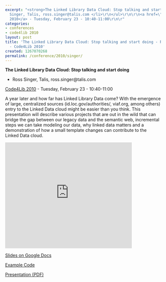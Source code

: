 ```yaml
---
excerpt: "<strong>The Linked Library Data Cloud: Stop talking and start doing</strong>\r\n\r\n<ul>\r\n<li>Ross
  Singer, Talis, ross.singer@talis.com </li>\r\n</ul>\r\n\r\n<a href=\"/conference/2010/schedule\">Code4Lib
  2010</a> - Tuesday, February 23 - 10:40-11:00\r\n\r"
categories:
- conferences
- code4lib 2010
layout: post
title: 'The Linked Library Data Cloud: Stop talking and start doing - Ross Singer
  - Code4Lib 2010'
created: 1267070268
permalink: /conference/2010/singer/
---
```

<strong>The Linked Library Data Cloud: Stop talking and start doing</strong>

<ul>
<li>Ross Singer, Talis, ross.singer@talis.com </li>
</ul>

<a href="/conference/2010/schedule">Code4Lib 2010</a> - Tuesday, February 23 - 10:40-11:00

A year later and how far has Linked Library Data come? With the emergence of large, centralized sources (id.loc.gov/authorities/, viaf.org, among others) entry to the Linked Data cloud might be easier than you think. This presentation will describe various projects that are out in the wild that can bridge the gap between our legacy data and the semantic web, incremental steps we can take modeling our data, why linked data matters and a demonstration of how a small template changes can contribute to the Linked Data cloud.

<iframe src="http://docs.google.com/present/embed?id=dcw9djh7_172czxzkhds" frameborder="0" width="410" height="342"></iframe>

<a href="http://docs.google.com/present/view?id=dcw9djh7_172czxzkhds">Slides on Google Docs</a>

<a href="http://github.com/rsinger/LinkedLCCN">Example Code</a>

<a href="/files/The_Linked_Library_Data_Cloud.pdf">Presentation (PDF)</a>
